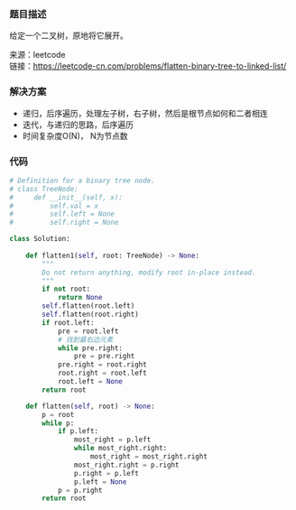### 题目描述

给定一个二叉树，原地将它展开。

来源：leetcode   
链接：https://leetcode-cn.com/problems/flatten-binary-tree-to-linked-list/

### 解决方案
- 递归，后序遍历，处理左子树，右子树，然后是根节点如何和二者相连
- 迭代，与递归的思路，后序遍历
- 时间复杂度O(N)， N为节点数

### 代码
```python
# Definition for a binary tree node.
# class TreeNode:
#     def __init__(self, x):
#         self.val = x
#         self.left = None
#         self.right = None

class Solution:
    
    def flatten1(self, root: TreeNode) -> None:
        """
        Do not return anything, modify root in-place instead.
        """
        if not root:
            return None
        self.flatten(root.left)
        self.flatten(root.right)
        if root.left:
            pre = root.left
            # 找到最右边元素
            while pre.right:
                pre = pre.right
            pre.right = root.right
            root.right = root.left
            root.left = None
        return root

    def flatten(self, root) -> None:
        p = root
        while p:
            if p.left:
                most_right = p.left
                while most_right.right:
                    most_right = most_right.right
                most_right.right = p.right
                p.right = p.left
                p.left = None
            p = p.right
        return root
        
        
            
```